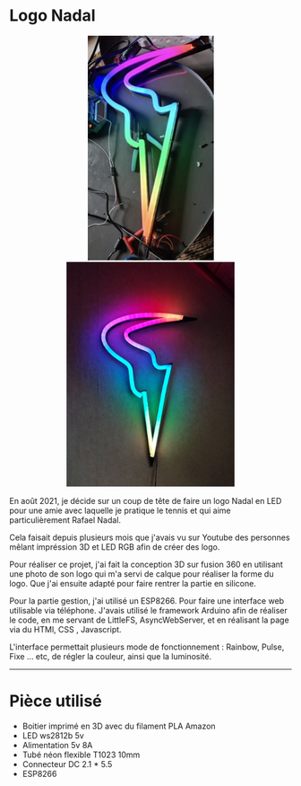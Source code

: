 # Logo Nadal

<p align="center">
  <img src=nadal.jpg height = "400">
  <img src=nadal2.jpg height = "400">
</p>

En août 2021, je décide sur un coup de tête de faire un logo Nadal en LED pour une amie avec laquelle je pratique le tennis et qui aime particulièrement Rafael Nadal.

Cela faisait depuis plusieurs mois que j'avais vu sur Youtube des personnes mêlant impréssion 3D et LED RGB afin de créer des logo.

Pour réaliser ce projet, j'ai fait la conception 3D sur fusion 360 en utilisant une photo de son logo qui m'a servi de calque pour réaliser la forme du logo. 
Que j'ai ensuite adapté pour faire rentrer la partie en silicone.

Pour la partie gestion, j'ai utilisé un ESP8266. Pour faire une interface web utilisable via téléphone. 
J'avais utilisé le framework Arduino afin de réaliser le code, en me servant de LittleFS, AsyncWebServer, et en réalisant la page via du HTMl, CSS , Javascript.

L'interface permettait plusieurs mode de fonctionnement : Rainbow, Pulse, Fixe ... etc, de régler la couleur, ainsi que la luminosité.

---
# Pièce utilisé

- Boitier imprimé en 3D avec du filament PLA Amazon
- LED ws2812b 5v
- Alimentation 5v 8A
- Tubé néon flexible T1023 10mm
- Connecteur DC 2.1 * 5.5
- ESP8266
